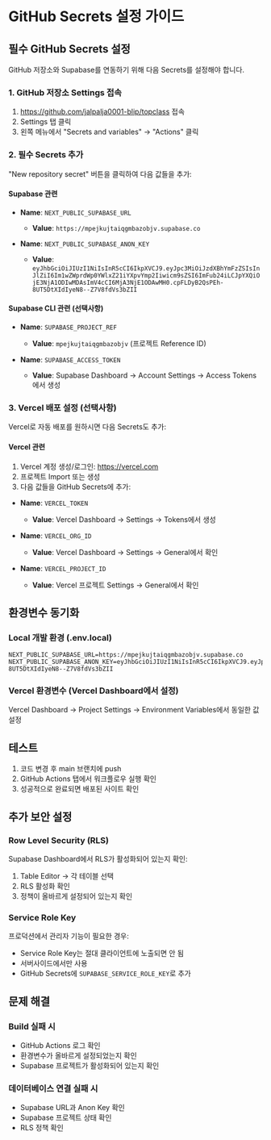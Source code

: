 # GitHub Secrets 설정 가이드

## 필수 GitHub Secrets 설정

GitHub 저장소와 Supabase를 연동하기 위해 다음 Secrets를 설정해야 합니다.

### 1. GitHub 저장소 Settings 접속
1. https://github.com/jalpalja0001-blip/topclass 접속
2. Settings 탭 클릭
3. 왼쪽 메뉴에서 "Secrets and variables" → "Actions" 클릭

### 2. 필수 Secrets 추가
"New repository secret" 버튼을 클릭하여 다음 값들을 추가:

#### Supabase 관련
- **Name**: `NEXT_PUBLIC_SUPABASE_URL`
  - **Value**: `https://mpejkujtaiqgmbazobjv.supabase.co`

- **Name**: `NEXT_PUBLIC_SUPABASE_ANON_KEY`
  - **Value**: `eyJhbGciOiJIUzI1NiIsInR5cCI6IkpXVCJ9.eyJpc3MiOiJzdXBhYmFzZSIsInJlZiI6Im1wZWprdWp0YWlxZ21iYXpvYmp2Iiwicm9sZSI6ImFub24iLCJpYXQiOjE3NjA1ODIwMDAsImV4cCI6MjA3NjE1ODAwMH0.cpFLDyB2QsPEh-8UT5DtXIdIyeN8--Z7V8fdVs3bZII`

#### Supabase CLI 관련 (선택사항)
- **Name**: `SUPABASE_PROJECT_REF`
  - **Value**: `mpejkujtaiqgmbazobjv` (프로젝트 Reference ID)

- **Name**: `SUPABASE_ACCESS_TOKEN`
  - **Value**: Supabase Dashboard → Account Settings → Access Tokens에서 생성

### 3. Vercel 배포 설정 (선택사항)

Vercel로 자동 배포를 원하시면 다음 Secrets도 추가:

#### Vercel 관련
1. Vercel 계정 생성/로그인: https://vercel.com
2. 프로젝트 Import 또는 생성
3. 다음 값들을 GitHub Secrets에 추가:

- **Name**: `VERCEL_TOKEN`
  - **Value**: Vercel Dashboard → Settings → Tokens에서 생성

- **Name**: `VERCEL_ORG_ID`
  - **Value**: Vercel Dashboard → Settings → General에서 확인

- **Name**: `VERCEL_PROJECT_ID`
  - **Value**: Vercel 프로젝트 Settings → General에서 확인

## 환경변수 동기화

### Local 개발 환경 (.env.local)
```env
NEXT_PUBLIC_SUPABASE_URL=https://mpejkujtaiqgmbazobjv.supabase.co
NEXT_PUBLIC_SUPABASE_ANON_KEY=eyJhbGciOiJIUzI1NiIsInR5cCI6IkpXVCJ9.eyJpc3MiOiJzdXBhYmFzZSIsInJlZiI6Im1wZWprdWp0YWlxZ21iYXpvYmp2Iiwicm9sZSI6ImFub24iLCJpYXQiOjE3NjA1ODIwMDAsImV4cCI6MjA3NjE1ODAwMH0.cpFLDyB2QsPEh-8UT5DtXIdIyeN8--Z7V8fdVs3bZII
```

### Vercel 환경변수 (Vercel Dashboard에서 설정)
Vercel Dashboard → Project Settings → Environment Variables에서 동일한 값 설정

## 테스트

1. 코드 변경 후 main 브랜치에 push
2. GitHub Actions 탭에서 워크플로우 실행 확인
3. 성공적으로 완료되면 배포된 사이트 확인

## 추가 보안 설정

### Row Level Security (RLS)
Supabase Dashboard에서 RLS가 활성화되어 있는지 확인:
1. Table Editor → 각 테이블 선택
2. RLS 활성화 확인
3. 정책이 올바르게 설정되어 있는지 확인

### Service Role Key
프로덕션에서 관리자 기능이 필요한 경우:
- Service Role Key는 절대 클라이언트에 노출되면 안 됨
- 서버사이드에서만 사용
- GitHub Secrets에 `SUPABASE_SERVICE_ROLE_KEY`로 추가

## 문제 해결

### Build 실패 시
- GitHub Actions 로그 확인
- 환경변수가 올바르게 설정되었는지 확인
- Supabase 프로젝트가 활성화되어 있는지 확인

### 데이터베이스 연결 실패 시
- Supabase URL과 Anon Key 확인
- Supabase 프로젝트 상태 확인
- RLS 정책 확인
